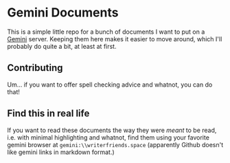 # Gemini Documents

This is a simple little repo for a bunch of documents I want to put on a [Gemini](https://gemini.circumlunar.space/) server. Keeping them here makes it easier to move around, which I'll probably do quite a bit, at least at first. 

## Contributing
Um... if you want to offer spell checking advice and whatnot,  you can do that!

## Find this in real life
If you want to read these documents the way they were *meant* to be read, i.e. with minimal highlighting and whatnot, find them using your favorite gemini browser at `gemini:\\writerfriends.space`  (apparently Github doesn't like gemini links in markdown format.)
